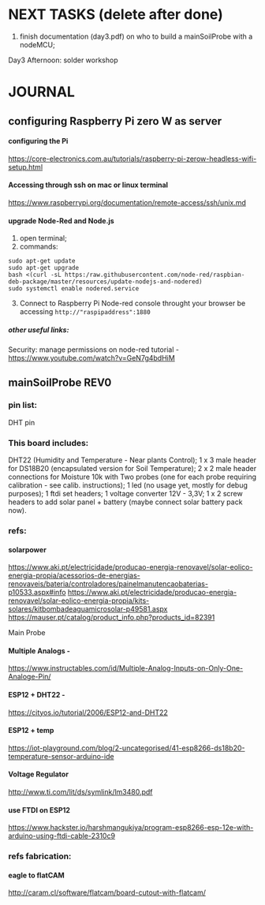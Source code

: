 # NEXT TASKS (delete after done)

1. finish documentation (day3.pdf) on who to build a mainSoilProbe with a nodeMCU;

Day3 Afternoon: solder workshop







# JOURNAL


## configuring Raspberry Pi zero W as server

#### configuring the Pi
https://core-electronics.com.au/tutorials/raspberry-pi-zerow-headless-wifi-setup.html

#### Accessing through ssh on mac or linux terminal
https://www.raspberrypi.org/documentation/remote-access/ssh/unix.md

#### upgrade Node-Red and Node.js
1. open terminal;
2. commands:
```
sudo apt-get update
sudo apt-get upgrade
bash <(curl -sL https:/raw.githubusercontent.com/node-red/raspbian-deb-package/master/resources/update-nodejs-and-nodered)
sudo systemctl enable nodered.service
```
3. Connect to Raspberry Pi Node-red console throught your browser be accessing ```http://"raspipaddress":1880```

##### other useful links:
Security: manage permissions on node-red tutorial - https://www.youtube.com/watch?v=GeN7g4bdHiM


## mainSoilProbe REV0

### pin list:

DHT pin


### This board includes:
DHT22 (Humidity and Temperature - Near plants Control);
1 x 3 male header for DS18B20 (encapsulated version for Soil Temperature);
2 x 2 male header connections for Moisture 10k with Two probes (one for each probe requiring calibration - see calib. instructions);
1 led (no usage yet, mostly for debug purposes);
1 ftdi set headers;
1 voltage converter 12V - 3,3V;
1 x 2 screw headers to add solar panel + battery (maybe connect solar battery pack now).

### refs:
#### solarpower
https://www.aki.pt/electricidade/producao-energia-renovavel/solar-eolico-energia-propia/acessorios-de-energias-renovaveis/bateria/controladores/painelmanutencaobaterias-p10533.aspx#info
https://www.aki.pt/electricidade/producao-energia-renovavel/solar-eolico-energia-propia/kits-solares/kitbombadeaguamicrosolar-p49581.aspx
https://mauser.pt/catalog/product_info.php?products_id=82391

Main Probe

#### Multiple Analogs -

https://www.instructables.com/id/Multiple-Analog-Inputs-on-Only-One-Analoge-Pin/

#### ESP12 + DHT22 -

https://cityos.io/tutorial/2006/ESP12-and-DHT22

#### ESP12  + temp

https://iot-playground.com/blog/2-uncategorised/41-esp8266-ds18b20-temperature-sensor-arduino-ide

#### Voltage Regulator

http://www.ti.com/lit/ds/symlink/lm3480.pdf

#### use FTDI on ESP12

https://www.hackster.io/harshmangukiya/program-esp8266-esp-12e-with-arduino-using-ftdi-cable-2310c9


### refs fabrication:
#### eagle to flatCAM

http://caram.cl/software/flatcam/board-cutout-with-flatcam/

